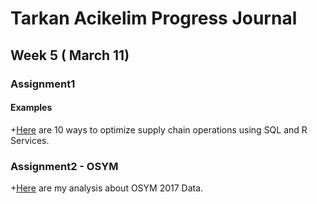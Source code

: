 ﻿

# Tarkan Acikelim Progress Journal




## Week 5 ( March 11)

### **Assignment1**



#### Examples

+[Here](examples2.html) are 10 ways to optimize supply chain operations using SQL and R Services.


### **Assignment2 - OSYM**

+[Here](osym.html) are my analysis about OSYM 2017 Data.

